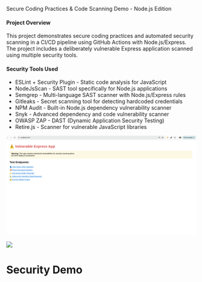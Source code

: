 Secure Coding Practices & Code Scanning Demo - Node.js Edition

#### Project Overview
This project demonstrates secure coding practices and automated security scanning in a CI/CD pipeline using GitHub Actions with Node.js/Express. The project includes a deliberately vulnerable Express application scanned using multiple security tools.

#### Security Tools Used

- ESLint + Security Plugin - Static code analysis for JavaScript
- NodeJsScan - SAST tool specifically for Node.js applications
- Semgrep - Multi-language SAST scanner with Node.js/Express rules
- Gitleaks - Secret scanning tool for detecting hardcoded credentials
- NPM Audit - Built-in Node.js dependency vulnerability scanner
- Snyk - Advanced dependency and code vulnerability scanner
- OWASP ZAP - DAST (Dynamic Application Security Testing)
- Retire.js - Scanner for vulnerable JavaScript libraries


![alt text](<screenshots/Vulnerability_endpoint.png>)

![
](<screenshots/vulnerability.png>)


# Security Demo
